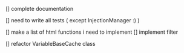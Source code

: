 [] complete documentation

[] need to write all tests ( except InjectionManager :) )

[] make a list of html functions i need to implement
    [] implement filter

[] refactor VariableBaseCache class
